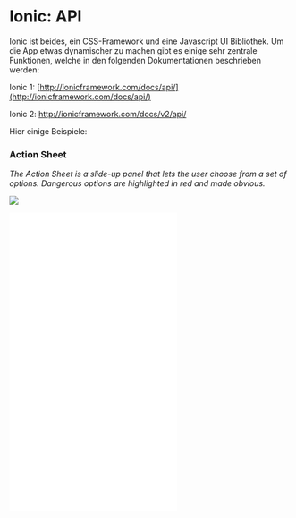 # Ionic: API

Ionic ist beides, ein CSS-Framework und eine Javascript UI Bibliothek. Um die App etwas dynamischer zu machen gibt es einige sehr zentrale Funktionen, welche in den folgenden Dokumentationen beschrieben werden:

Ionic 1: [http://ionicframework.com/docs/api/](http://ionicframework.com/docs/api/)

Ionic 2: [http://ionicframework.com/docs/v2/api/ ](http://ionicframework.com/docs/v2/api/)



Hier einige Beispiele:

### Action Sheet

_The Action Sheet is a slide-up panel that lets the user choose from a set of options. Dangerous options are highlighted in red and made obvious._

![](http://ionicframework.com.s3.amazonaws.com/docs/controllers/actionSheet.gif)



<iframe id="result-iframe" sandbox="allow-scripts allow-pointer-lock allow-same-origin allow-popups allow-modals allow-forms" src="//s.codepen.io/ionic/fullembedgrid/gblny?type=embed&amp;animations=run" allowtransparency="true" frameborder="0" scrolling="yes" style="height: 533px;" allowfullscreen="true" name="CodePen Preview for Modal: Nightly" title="CodePen Preview for Modal: Nightly">
      </iframe>




